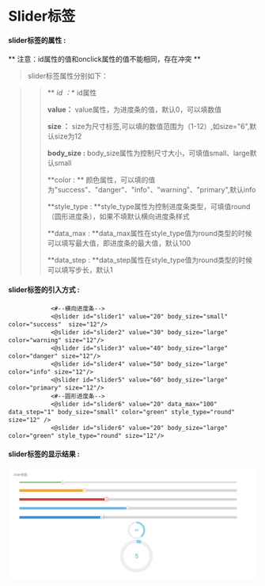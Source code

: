 # Slider**标签**

#### slider**标签的属性 :**
** 注意：id属性的值和onclick属性的值不能相同，存在冲突 **
> slider标签属性分别如下：

>
> > ** *id ：** id属性
> >
> > **value：** value属性，为进度条的值，默认0，可以填数值
> >
> > **size ：** size为尺寸标签,可以填的数值范围为（1-12）,如size="6",默认size为12
> >
> > **body_size :** body_size属性为控制尺寸大小，可填值small、large默认small
>>
>> **color : ** 颜色属性，可以填的值为"success"、"danger"、"info"、"warning"、"primary",默认info
>>
>>**style_type : **style_type属性为控制进度条类型，可填值round（圆形进度条），如果不填默认横向进度条样式
>>
>>**data_max : **data_max属性在style_type值为round类型的时候可以填写最大值，即进度条的最大值，默认100
>>
>>**data_step : **data_step属性在style_type值为round类型的时候可以填写步长，默认1




#### slider标签的引入方式 :
				<#--横向进度条-->
				<@slider id="slider1" value="20" body_size="small" color="success"  size="12"/>
				<@slider id="slider2" value="30" body_size="large" color="warning" size="12"/>
				<@slider id="slider3" value="40" body_size="large" color="danger" size="12"/>
				<@slider id="slider4" value="50" body_size="large" color="info" size="12"/>
				<@slider id="slider5" value="60" body_size="large" color="primary" size="12"/>
				<#--圆形进度条-->
				<@slider id="slider6" value="20" data_max="100" data_step="1" body_size="small" color="green" style_type="round" size="12" />
			    <@slider id="slider6" value="20" body_size="large" color="green" style_type="round" size="12"/>
#### slider标签的显示结果 :

![](/assets/slider1.png)

